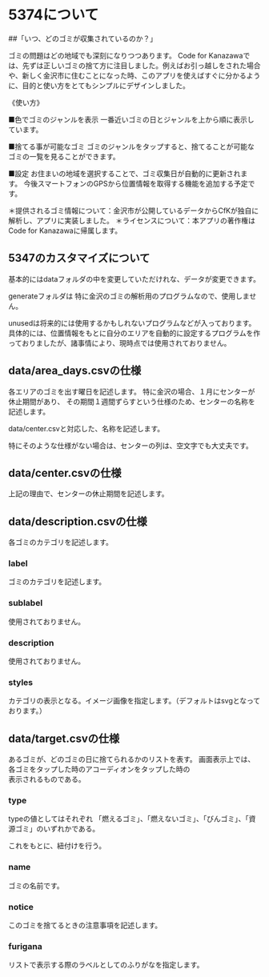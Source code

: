 # 5374について
##「いつ、どのゴミが収集されているのか？」

ゴミの問題はどの地域でも深刻になりつつあります。
Code for Kanazawaでは、先ずは正しいゴミの捨て方に注目しました。例えばお引っ越しをされた場合や、新しく金沢市に住むことになった時、このアプリを使えばすぐに分かるように、目的と使い方をとてもシンプルにデザインしました。

《使い方》

■色でゴミのジャンルを表示
一番近いゴミの日とジャンルを上から順に表示しています。
 
■捨てる事が可能なゴミ
ゴミのジャンルをタップすると、捨てることが可能なゴミの一覧を見ることができます。
 
■設定
お住まいの地域を選択することで、ゴミ収集日が自動的に更新されます。
今後スマートフォンのGPSから位置情報を取得する機能を追加する予定です。
 
 
＊提供されるゴミ情報について：金沢市が公開しているデータからCfKが独自に解析し、アプリに実装しました。
＊ライセンスについて：本アプリの著作権はCode for Kanazawaに帰属します。


## 5347のカスタマイズについて

基本的にはdataフォルダの中を変更していただけれな、データが変更できます。

generateフォルダは
特に金沢のゴミの解析用のプログラムなので、使用しません。

unusedは将来的には使用するかもしれないプログラムなどが入っております。
具体的には、位置情報をもとに自分のエリアを自動的に設定するプログラムを作っておりましたが、諸事情により、現時点では使用されておりません。		


## data/area_days.csvの仕様

各エリアのゴミを出す曜日を記述します。
特に金沢の場合、１月にセンターが休止期間があり、
その期間１週間ずらすという仕様のため、センターの名称を記述します。

data/center.csvと対応した、名称を記述します。

特にそのような仕様がない場合は、センターの列は、空文字でも大丈夫です。
 
## data/center.csvの仕様

上記の理由で、センターの休止期間を記述します。

## data/description.csvの仕様

各ゴミのカテゴリを記述します。

### label

ゴミのカテゴリを記述します。

### sublabel

使用されておりません。

### description

使用されておりません。

### styles 

カテゴリの表示となる。イメージ画像を指定します。（デフォルトはsvgとなっております。）	

## data/target.csvの仕様

あるゴミが、どのゴミの日に捨てられるかのリストを表す。
画面表示上では、各ゴミをタップした時のアコーディオンをタップした時の	
表示されるものである。


### type
typeの値としてはそれぞれ
「燃えるゴミ」、「燃えないゴミ」、「びんゴミ」、「資源ゴミ」のいずれかである。
	
これをもとに、紐付けを行う。

### name

ゴミの名前です。

### notice

このゴミを捨てるときの注意事項を記述します。

### furigana

リストで表示する際のラベルとしてのふりがなを指定します。

